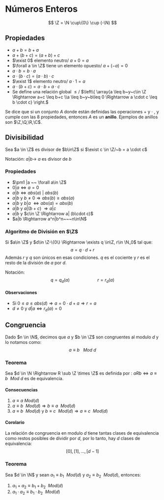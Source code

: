 # Números Enteros

$$
\Z = \N \cup\{0\} \cup (-\N)
$$

## Propiedades

- $a+b = b+a$
- $a+(b+c) = (a+b)+c$
- $\exist 0$ elemento neutro/ $a+0=a$
- $\forall a \in \Z$ tiene un elemento opuesto/ $a+(-a) = 0$
- $a\cdot b = b\cdot a$
- $a\cdot (b\cdot c) = (a \cdot b )\cdot c$
- $\exist 1$ elemento neutro/ $a\cdot 1 = a$
- $a\cdot (b+c) = a \cdot b + a \cdot c$
- Se define una relación global $\leq/$ $\left\{ \array{a \leq b~y~c\in \Z \Rightarrow a+c \leq b+c \\a \leq b~y~b\leq 0 \Rightarrow a \cdot c \leq b \cdot c} \right.$

Se dice que si un conjunto $A$ donde están definidas las operaciones $+$ y $\cdot$ , y cumple con las 8 propiedades, entonces $A$ es un **anillo**. Ejemplos de anillos son $\Z,\Q,\R,\C$. 



## Divisibilidad

Sea $a \in \Z$ es divisor de $b\in\Z$ si $\exist c \in \Z/~b = a \cdot c$

Notación: $a|b \rightarrow$ $a$ es divisor de $b$

### Propiedades

- $\pm1 |a ~~ \forall a\in \Z$
- $0|a \Leftrightarrow a = 0$
- $a|b \Leftrightarrow abs(a)~|~abs(b)$
- $a|b$ y $b\neq 0 \Rightarrow abs(b) \geq abs(a)$
- $a|b$ y $b|a$ $\Leftrightarrow abs(a)=abs(b)$
- $a|b$ y $a|(b+c)$ $\Rightarrow a|c$
- $a|b$ y $c\in \Z \Rightarrow a| (b\cdot c)$ 
- $a|b \Rightarrow a^n|b^n~~~n\in\N$

### Algoritmo de División en $\Z$

Si $a\in \Z$ y $d\in \Z-\{0\} \Rightarrow \exists q \in\Z, r\in \N_0$ tal que:
$$
a = q\cdot d + r
$$
Además $r$ y $q$ son únicos en esas condiciones. $q$ es el cociente y $r$ es el resto de la división de $a$ por $d$.

Notación:	
$$
q=q_d(a)~~~~~~~~~~~~~~~~~~~~~~~r = r_d(a)
$$

#### Observaciones

- Si $0\leq a\leq abs(d) \Rightarrow a = 0\cdot d + a \Rightarrow r =a$
- $d\neq 0$ y $d|a \Leftrightarrow r_d(a)=0$

## Congruencia

Dado $n \in \N$, decimos que $a$ y $b \in \Z$ son congruentes al modulo $d$ y lo notamos como:
$$
a\equiv b~~~Mod~d
$$

### Teorema

Sea $d \in \N \Rightarrow R \sub \Z \times \Z$ es definida por : $aRb \Leftrightarrow  a \equiv b~~Mod~d$ es de equivalencia.

####  Consecuencias

1. $a \equiv a$ $Mod(d)$
2. $a \equiv b~~Mod(d)\Rightarrow b\equiv a~~Mod(d)$
3. $a \equiv b~~Mod(d)$ y  $b \equiv c~~Mod(d) \Rightarrow a\equiv c~~Mod(d)$ 

#### Corolario

La relación de congruencia en modulo $d$ tiene tantas clases de equivalencia como restos posibles de dividir por $d$, por lo tanto, hay $d$ clases de equivalencia:
$$
[0],[1],\dots,[d-1]
$$

### Teorema

Sea $d \in \N$ y sean $a_1 \equiv b_1~~Mod(d)$ y $a_2 \equiv b_2~~Mod(d)$, entonces:

1. $a_1 + a_2 \equiv b_1 + b_2~~Mod(d)$
2. $a_1 \cdot a_2 \equiv b_1\cdot b_2~~Mod(d)$





























